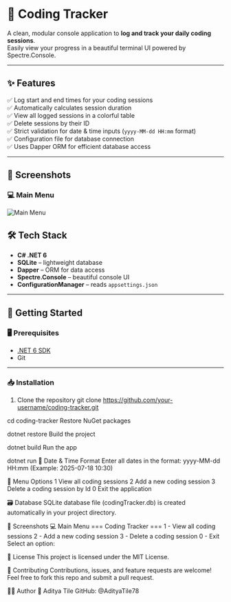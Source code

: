 # 📓 Coding Tracker

A clean, modular console application to **log and track your daily coding sessions**.  
Easily view your progress in a beautiful terminal UI powered by Spectre.Console.

---

## ✨ Features

✅ Log start and end times for your coding sessions  
✅ Automatically calculates session duration  
✅ View all logged sessions in a colorful table  
✅ Delete sessions by their ID  
✅ Strict validation for date & time inputs (`yyyy-MM-dd HH:mm` format)  
✅ Configuration file for database connection  
✅ Uses Dapper ORM for efficient database access  

---

## 📸 Screenshots

### 💻 Main Menu
![Main Menu](Images/outputScreeshot1.png) 


## 🛠️ Tech Stack

- **C# .NET 6**
- **SQLite** – lightweight database
- **Dapper** – ORM for data access
- **Spectre.Console** – beautiful console UI
- **ConfigurationManager** – reads `appsettings.json`

---

## 🚀 Getting Started

### 🖥 Prerequisites
- [.NET 6 SDK](https://dotnet.microsoft.com/download)
- Git

---

### 📥 Installation

1. Clone the repository
git clone https://github.com/your-username/coding-tracker.git

cd coding-tracker
Restore NuGet packages

dotnet restore
Build the project

dotnet build
Run the app

dotnet run
📅 Date & Time Format
Enter all dates in the format:
yyyy-MM-dd HH:mm
(Example: 2025-07-18 10:30)

📖 Menu Options
1	View all coding sessions
2	Add a new coding session
3	Delete a coding session by Id
0	Exit the application

🗃️ Database
SQLite database file (codingTracker.db) is created automatically in your project directory.

📸 Screenshots
💻 Main Menu
=== Coding Tracker ===
1 - View all coding sessions
2 - Add a new coding session
3 - Delete a coding session
0 - Exit
Select an option:


📖 License
This project is licensed under the MIT License.

🤝 Contributing
Contributions, issues, and feature requests are welcome!
Feel free to fork this repo and submit a pull request.

🙋‍♂️ Author
👤 Aditya Tile
GitHub: @AdityaTile78

